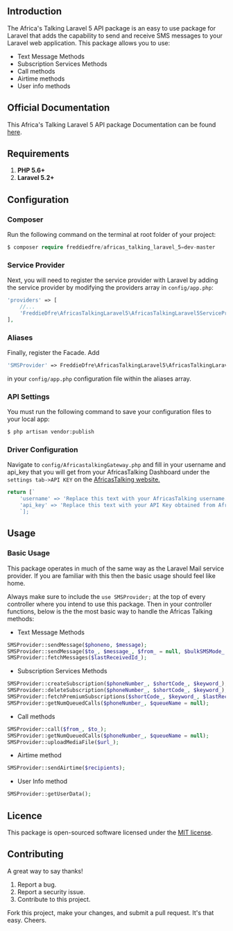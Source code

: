 ## Introduction
The Africa's Talking Laravel 5 API package is an easy to use package for Laravel that adds the capability to send and receive SMS messages to your Laravel web application. 
This package allows you to use:
* Text Message Methods
* Subscription Services Methods 
* Call methods
* Airtime methods
* User info methods

## Official Documentation
This Africa's Talking Laravel 5 API package Documentation can be found [here](https://valentinemwangi.github.io/AfricasTalkingLaravel5).

## Requirements
1. **PHP 5.6+**
2. **Laravel 5.2+**

## Configuration
### Composer
Run the following command on the terminal at root folder of your project:
```php
$ composer require freddiedfre/africas_talking_laravel_5=dev-master
```
### Service Provider
Next, you will need to register the service provider with Laravel by adding the service provider by modifying the providers array in `config/app.php`:
```php
'providers' => [
    //...
    'FreddieDfre\AfricasTalkingLaravel5\AfricasTalkingLaravel5ServiceProvider::class,'
],
```

### Aliases
Finally, register the Facade.
Add 
```php
'SMSProvider' => FreddieDfre\AfricasTalkingLaravel5\AfricasTalkingLaravel5Facade::class
```
in your `config/app.php` configuration file within the aliases array.

### API Settings
You must run the following command to save your configuration files to your local app:
```bash
$ php artisan vendor:publish
```
### Driver Configuration
Navigate to `config/AfricastalkingGateway.php` and fill in your username and api_key that you will get from your AfricasTalking Dashboard under the `settings tab->API KEY` on the [AfricasTalking website.](https://www.africastalking.com)
```php
return [`
    'username' => 'Replace this text with your AfricasTalking username.',
    'api_key' => 'Replace this text with your API Key obtained from AfricasTalking.',`
    `];
```

## Usage
### Basic Usage
This package operates in much of the same way as the Laravel Mail service provider. If you are familiar with this then the basic usage should feel like home. 

Always make sure to include the `use SMSProvider;` at the top of every controller where you intend to use this package. Then in your controller functions, below is the the most basic way to handle the Africas Talking methods:
* Text Message Methods
```php
SMSProvider::sendMessage($phoneno, $message);
SMSProvider::sendMessage($to_, $message_, $from_ = null, $bulkSMSMode_ = 1, Array $options_ = array());
SMSProvider::fetchMessages($lastReceivedId_);
```
* Subscription Services Methods
```php
SMSProvider::createSubscription($phoneNumber_, $shortCode_, $keyword_);
SMSProvider::deleteSubscription($phoneNumber_, $shortCode_, $keyword_);
SMSProvider::fetchPremiumSubscriptions($shortCode_, $keyword_, $lastReceivedId_ = 0);
SMSProvider::getNumQueuedCalls($phoneNumber_, $queueName = null);
```
* Call methods
```php
SMSProvider::call($from_, $to_);
SMSProvider::getNumQueuedCalls($phoneNumber_, $queueName = null);
SMSProvider::uploadMediaFile($url_);
```
* Airtime method
```php
SMSProvider::sendAirtime($recipients);
```
* User Info method
```php
SMSProvider::getUserData();
```

## Licence
This package is open-sourced software licensed under the [MIT license](http://opensource.org/licenses/MIT).

## Contributing 
A great way to say thanks!

1. Report a bug.
2. Report a security issue.
3. Contribute to this project.

Fork this project, make your changes, and submit a pull request. It's that easy. Cheers.
